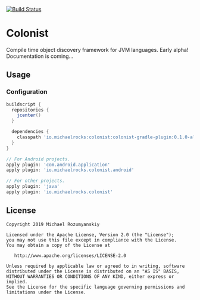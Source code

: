 [![Build Status](https://travis-ci.org/MichaelRocks/colonist.svg?branch=develop)](https://travis-ci.org/MichaelRocks/colonist)

Colonist
==========

Compile time object discovery framework for JVM languages. Early alpha! Documentation is coming…

Usage
-----

### Configuration

```groovy
buildscript {
  repositories {
    jcenter()
  }

  dependencies {
    classpath 'io.michaelrocks:colonist:colonist-gradle-plugin:0.1.0-alpha2'
  }
}

// For Android projects.
apply plugin: 'com.android.application'
apply plugin: 'io.michaelrocks.colonist.android'

// For other projects.
apply plugin: 'java'
apply plugin: 'io.michaelrocks.colonist'
```

License
-------

    Copyright 2019 Michael Rozumyanskiy

    Licensed under the Apache License, Version 2.0 (the "License");
    you may not use this file except in compliance with the License.
    You may obtain a copy of the License at

       http://www.apache.org/licenses/LICENSE-2.0

    Unless required by applicable law or agreed to in writing, software
    distributed under the License is distributed on an "AS IS" BASIS,
    WITHOUT WARRANTIES OR CONDITIONS OF ANY KIND, either express or implied.
    See the License for the specific language governing permissions and
    limitations under the License.

